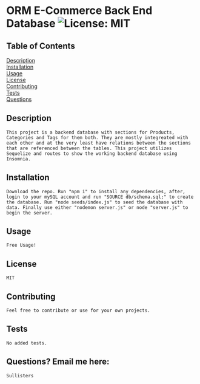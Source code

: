 
# ORM E-Commerce Back End Database     ![License: MIT](https://img.shields.io/badge/License-MIT-yellow.svg)
    
## Table of Contents
[Description](#description)<br>
[Installation](#installation)<br>
[Usage](#usage)<br>
[License](#license)<br>
[Contributing](#contributing)<br>
[Tests](#test)<br>
[Questions](#questions)

## Description
    This project is a backend database with sections for Products, Categories and Tags for them both. They are mostly integreated with each other and at the very least have relations between the sections that are referenced between the tables. This project utilizes Sequelize and routes to show the working backend database using Insomnia.
    
    
## Installation
    Download the repo. Run "npm i" to install any dependencies, after, login to your mySQL account and run "SOURCE db/schema.sql;" to create the database. Run "node seeds/index.js" to seed the database with data. Finally use either "nodemon server.js" or node "server.js" to begin the server.
    
## Usage
    Free Usage!
    
## License
    MIT
    
## Contributing
    Feel free to contribute or use for your own projects.
    
## Tests
    No added tests.
    
## Questions? Email me here:
    Sullisters
